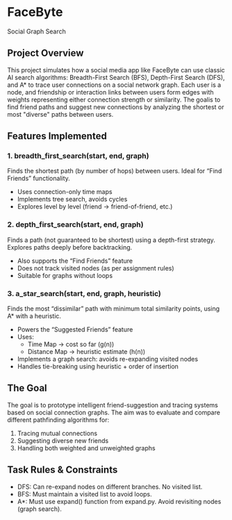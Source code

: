 # FaceByte
Social Graph Search

## Project Overview
This project simulates how a social media app like FaceByte can use classic AI search algorithms: Breadth-First Search (BFS), Depth-First Search (DFS), and A* to trace user connections on a social network graph. Each user is a node, and friendship or interaction links between users form edges with weights representing either connection strength or similarity. The goalis to find friend paths and suggest new connections by analyzing the shortest or most "diverse" paths between users.

## Features Implemented
### 1. breadth_first_search(start, end, graph)
Finds the shortest path (by number of hops) between users. Ideal for “Find Friends” functionality.
- Uses connection-only time maps
- Implements tree search, avoids cycles
- Explores level by level (friend → friend-of-friend, etc.)

### 2. depth_first_search(start, end, graph)
Finds a path (not guaranteed to be shortest) using a depth-first strategy. Explores paths deeply before backtracking.
- Also supports the “Find Friends” feature
- Does not track visited nodes (as per assignment rules)
- Suitable for graphs without loops

### 3. a_star_search(start, end, graph, heuristic)
Finds the most “dissimilar” path with minimum total similarity points, using A* with a heuristic.
- Powers the “Suggested Friends” feature
- Uses:
  - Time Map → cost so far (g(n))
  - Distance Map → heuristic estimate (h(n))
- Implements a graph search: avoids re-expanding visited nodes
- Handles tie-breaking using heuristic + order of insertion

## The Goal
The goal is to prototype intelligent friend-suggestion and tracing systems based on social connection graphs. The aim was to evaluate and compare different pathfinding algorithms for:
1. Tracing mutual connections
2. Suggesting diverse new friends
3. Handling both weighted and unweighted graphs

## Task Rules & Constraints
- DFS: Can re-expand nodes on different branches. No visited list.
- BFS: Must maintain a visited list to avoid loops.
- A*: Must use expand() function from expand.py. Avoid revisiting nodes (graph search).





